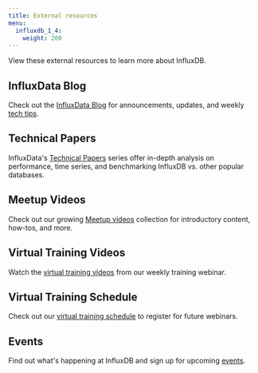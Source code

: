 ```yaml
---
title: External resources
menu:
  influxdb_1_4:
    weight: 200
---
```


View these external resources to learn more about InfluxDB.

## InfluxData Blog

Check out the [InfluxData Blog](https://www.influxdata.com/blog/) for announcements, updates, and
weekly [tech tips](https://www.influxdata.com/category/tech-tips/).

## Technical Papers

InfluxData's [Technical Papers](https://www.influxdata.com/_resources/techpapers-new/)
series offer in-depth analysis on performance, time series,
and benchmarking InfluxDB vs. other popular databases.

## Meetup Videos

Check out our growing [Meetup videos](https://www.influxdata.com/_resources/videosnew//)
collection for introductory content, how-tos, and more.

## Virtual Training Videos

Watch the [virtual training videos](https://www.influxdata.com/_resources/videosnew/) from our weekly training webinar.

## Virtual Training Schedule

Check out our [virtual training schedule](https://www.influxdata.com/virtual-training-courses/)
to register for future webinars.

## Events

Find out what's happening at InfluxDB and sign up for upcoming [events](https://www.influxdata.com/events/).